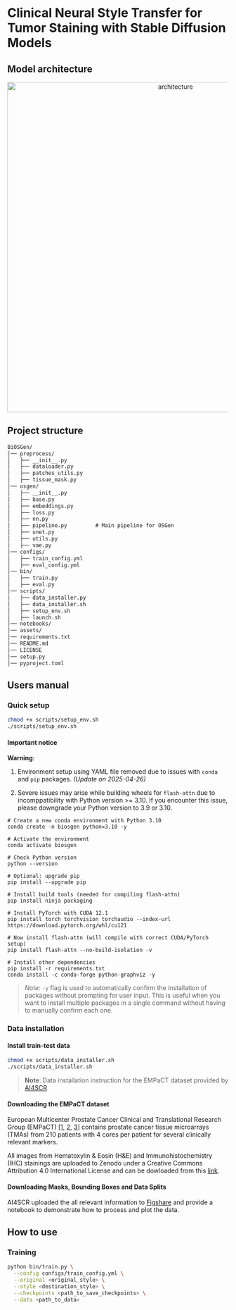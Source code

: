 # Clinical Neural Style Transfer for Tumor Staining with Stable Diffusion Models

## Model architecture
<div align="center">

  <img src="assets/diagram.png" alt="architecture" width="750"/>

</div>

## Project structure
```txt
BiOSGen/
│── preprocess/            
│   ├── __init__.py      
│   ├── dataloader.py            
│   ├── patches_utils.py    
│   ├── tissue_mask.py      
│── osgen/                   
│   ├── __init__.py             
│   ├── base.py
│   ├── embeddings.py
│   ├── loss.py
│   ├── nn.py
│   ├── pipeline.py         # Main pipeline for OSGen
│   ├── unet.py
│   ├── utils.py
│   ├── vae.py
│── configs/               
│   ├── train_config.yml          
│   ├── eval_config.yml        
│── bin/                
│   ├── train.py           
│   ├── eval.py     
│── scripts/                
│   ├── data_installer.py
│   ├── data_installer.sh
│   ├── setup_env.sh
│   ├── launch.sh    
│── notebooks/
│── assets/  
│── requirements.txt
│── README.md    
│── LICENSE
│── setup.py
│── pyproject.toml
```

## Users manual

### Quick setup
```bash
chmod +x scripts/setup_env.sh
./scripts/setup_env.sh
```

#### Important notice
**Warning**:

1. Environment setup using YAML file removed due to issues with `conda` and `pip` packages. *(Update on 2025-04-26)*

2. Severe issues may arise while building wheels for `flash-attn` due to incomppatibility with Python version >= 3.10. If you encounter this issue, please downgrade your Python version to 3.9 or 3.10.
```shell
# Create a new conda environment with Python 3.10
conda create -n biosgen python=3.10 -y

# Activate the environment
conda activate biosgen

# Check Python version
python --version

# Optional: upgrade pip
pip install --upgrade pip

# Install build tools (needed for compiling flash-attn)
pip install ninja packaging

# Install PyTorch with CUDA 12.1
pip install torch torchvision torchaudio --index-url https://download.pytorch.org/whl/cu121

# Now install flash-attn (will compile with correct CUDA/PyTorch setup)
pip install flash-attn --no-build-isolation -v

# Install other dependencies
pip install -r requirements.txt
conda install -c conda-forge python-graphviz -y
```

>*Note*: `-y` flag is used to automatically confirm the installation of packages without prompting for user input. This is useful when you want to install multiple packages in a single command without having to manually confirm each one.


### Data installation

#### Install train-test data

```bash
chmod +x scripts/data_installer.sh
./scripts/data_installer.sh
```

>**Note**: Data installation instruction for the EMPaCT dataset provided by [AI4SCR](https://github.com/AI4SCR/VirtualMultiplexer)
#### Downloading the EMPaCT dataset 

European Multicenter Prostate Cancer Clinical and Translational Research Group (EMPaCT) [[1](https://www.sciencedirect.com/science/article/pii/S0022534712029710), [2](https://www.sciencedirect.com/science/article/pii/S2405456917300020), [3](https://www.frontiersin.org/journals/oncology/articles/10.3389/fonc.2020.00246/full)] contains prostate cancer tissue microarrays (TMAs) from 210 patients with 4 cores per patient for several clinically relevant markers.

All images from Hematoxylin & Eosin (H&E) and Immunohistochemistry (IHC) stainings are uploaded to Zenodo under a Creative Commons Attribution 4.0 International License and can be dowloaded from this [link](https://zenodo.org/records/10066853).

#### Downloading Masks, Bounding Boxes and Data Splits

AI4SCR uploaded the all relevant information to [Figshare]( https://figshare.com/projects/VirtualMultiplexer/230498) and 
provide a notebook to demonstrate how to process and plot the data.


## How to use
### Training
```bash
python bin/train.py \
  --config configs/train_config.yml \
  --original <original_style> \
  --style <destination_style> \
  --checkpoints <path_to_save_checkpoints> \
  --data <path_to_data> 
```